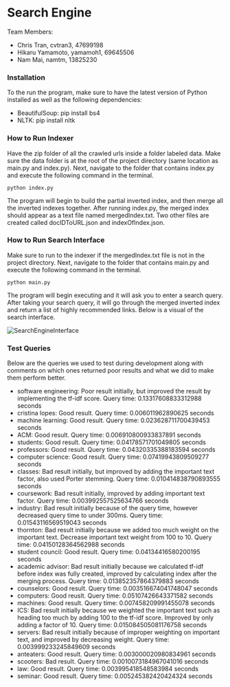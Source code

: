 # Search Engine

Team Members:
- Chris Tran, cvtran3, 47699198
- Hikaru Yamamoto, yamamoh1, 69645506
- Nam Mai, namtm, 13825230

### Installation
To the run the program, make sure to have the latest version of Python installed as well as the following dependencies:
- BeautifulSoup: pip install bs4
- NLTK: pip install nltk

### How to Run Indexer
Have the zip folder of all the crawled urls inside a folder labeled data. Make sure the data folder is at the root of the project directory (same location as main.py and index.py). Next, navigate to the folder that contains index.py and execute the following command in the terminal.
``` 
python index.py 
```
The program will begin to build the partial inverted index, and then merge all the inverted indexes together. After running index.py, the merged index should appear as a text file named mergedIndex.txt. Two other files are created called docIDToURL.json and indexOfIndex.json.

### How to Run Search Interface
Make sure to run to the indexer if the mergedIndex.txt file is not in the project directory. Next, navigate to the folder that contains main.py and execute the following command in the terminal.
``` 
python main.py 
```
The program will begin executing and it will ask you to enter a search query. After taking your search query, it will go through the merged inverted index and return a list of highly recommended links. Below is a visual of the search interface.

![SearchEngineInterface](https://github.com/hkr-5/cs121-assignment-3/assets/87344458/fa7f1d6f-35ce-4f04-aa62-e18e8333d504)

### Test Queries
Below are the queries we used to test during development along with comments on which ones returned poor results and what we did to make them perform better.
- software engineering:
Poor result initially, but improved the result by implementing the tf-idf score. Query time: 0.13317608833312988 seconds
- cristina lopes: Good result. Query time: 0.006011962890625 seconds
- machine learning: Good result. Query time: 0.023628711700439453 seconds
- ACM: Good result. Query time: 0.006910800933837891 seconds
- students: Good result. Query time: 0.04178571701049805 seconds
- professors: Good result. Query time: 0.04320335388183594 seconds
- computer science: Good result. Query time: 0.07419943809509277 seconds
- classes: Bad result initially, but improved by adding the important text factor, also used Porter stemming. Query time: 0.010414838790893555 seconds
- coursework: Bad result initially, improved by adding important text factor. Query time: 0.003992557525634766 seconds
- industry: Bad result initially because of the query time, however decreased query time to under 300ms. Query time: 0.01543116569519043 seconds
- thornton: Bad result initially because we added too much weight on the important text. Decrease important text weight from 100 to 10. Query time: 0.04150128364562988 seconds
- student council: Good result. Query time: 0.04134416580200195 seconds
- academic advisor: Bad result initially because we calculated tf-idf before index was fully created, improved by calculating index after the merging process. Query time: 0.013852357864379883 seconds
- counselors: Good result. Query time: 0.003516674041748047 seconds
- computers: Good reuslt. Query time: 0.05107426643371582 seconds
- machines: Good result. Query time: 0.007458209991455078 seconds
- ICS: Bad result initially because we weighted the important text such as heading too much by adding 100 to the tf-idf score. Improved by only adding a factor of 10. Query time: 0.015084505081176758 seconds
- servers: Bad result initially because of improper weighting on important text, and improved by decreasing weight. Query time: 0.003999233245849609 seconds
- anteaters: Good result. Query time: 0.003000020980834961 seconds
- scooters: Bad result. Query time: 0.0010073184967041016 seconds
- law: Good result. Query time: 0.003995418548583984 seconds
- seminar: Good result. Query time: 0.005245382420424324 seconds
